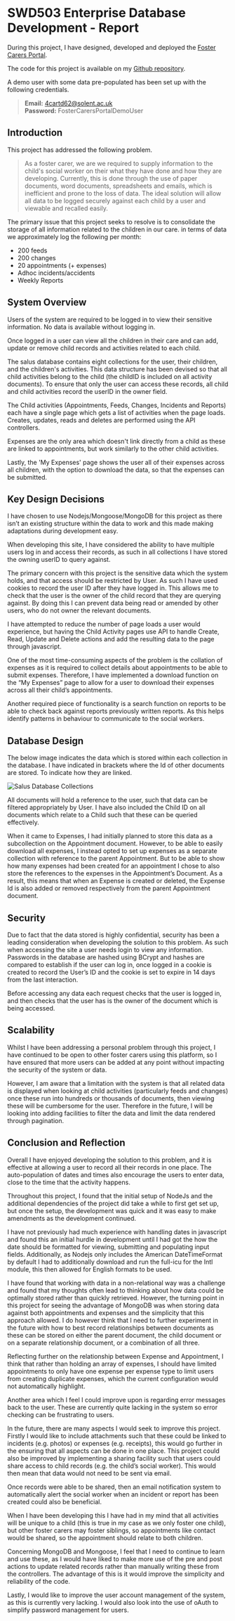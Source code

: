 # SWD503 Enterprise Database Development - Report

During this project, I have designed, developed and deployed the [Foster Carers Portal](https://intense-wildwood-80748.herokuapp.com/).

The code for this project is available on my [Github repository](https://github.com/davidcarter0514/swd503_project/tree/master).

A demo user with some data pre-populated has been set up with the following credentials.<br>
> **Email:** 4cartd62@solent.ac.uk<br>
> **Password:** FosterCarersPortalDemoUser

## Introduction

This project has addressed the following problem.

> As a foster carer, we are we required to supply information to the child's social worker on their what they have done and how they are developing. Currently, this is done through the use of paper documents, word documents, spreadsheets and emails, which is inefficient and prone to the loss of data. The ideal solution will allow all data to be logged securely against each child by a user and viewable and recalled easily.

The primary issue that this project seeks to resolve is to consolidate the storage of all information related to the children in our care. in terms of data we approximately log the following per month:
- 200 feeds
- 200 changes
- 20 appointments (+ expenses)
- Adhoc incidents/accidents
- Weekly Reports 

## System Overview

Users of the system are required to be logged in to view their sensitive information. No data is available without logging in.

Once logged in a user can view all the children in their care and can add, update or remove child records and activities related to each child.

The salus database contains eight collections for the user, their children, and the children's activities. This data structure has been devised so that all child activities belong to the child (the childID is included on all activity documents). To ensure that only the user can access these records, all child and child activities record the userID in the owner field. 

The Child activities (Appointments, Feeds, Changes, Incidents and Reports) each have a single page which gets a list of activities when the page loads. Creates, updates, reads and deletes are performed using the API controllers.

Expenses are the only area which doesn't link directly from a child as these are linked to appointments, but work similarly to the other child activities.

Lastly, the 'My Expenses' page shows the user all of their expenses across all children, with the option to download the data, so that the expenses can be submitted.

## Key Design Decisions
I have chosen to use Nodejs/Mongoose/MongoDB for this project as there isn’t an existing structure within the data to work and this made making adaptations during development easy.

When developing this site, I have considered the ability to have multiple users log in and access their records, as such in all collections I have stored the owning userID to query against.

The primary concern with this project is the sensitive data which the system holds, and that access should be restricted by User. As such I have used cookies to record the user ID after they have logged in. This allows me to check that the user is the owner of the child record that they are querying against. By doing this I can prevent data being read or amended by other users, who do not owner the relevant documents.

I have attempted to reduce the number of page loads a user would experience, but having the Child Activity pages use API to handle Create, Read, Update and Delete actions and add the resulting data to the page through javascript.

One of the most time-consuming aspects of the problem is the collation of expenses as it is required to collect details about appointments to be able to submit expenses. Therefore, I have implemented a download function on the “My Expenses” page to allow for a user to download their expenses across all their child’s appointments.

Another required piece of functionality is a search function on reports to be able to check back against reports previously written reports. As this helps identify patterns in behaviour to communicate to the social workers.

## Database Design
The below image indicates the data which is stored within each collection in the database. I have indicated in brackets where the Id of other documents are stored. To indicate how they are linked.

![Salus Database Collections](/report_images/Models.png)

All documents will hold a reference to the user, such that data can be filtered appropriately by User. I have also included the Child ID on all documents which relate to a Child such that these can be queried effectively.

When it came to Expenses, I had initially planned to store this data as a subcollection on the Appointment document. However, to be able to easily download all expenses, I instead opted to set up expenses as a separate collection with reference to the parent Appointment. But to be able to show how many expenses had been created for an appointment I chose to also store the references to the expenses in the Appointment’s Document. As a result, this means that when an Expense is created or deleted, the Expense Id is also added or removed respectively from the parent Appointment document.

## Security

Due to fact that the data stored is highly confidential, security has been a leading consideration when developing the solution to this problem. As such when accessing the site a user needs login to view any information. Passwords in the database are hashed using BCrypt and hashes are compared to establish if the user can log in, once logged in a cookie is created to record the User’s ID and the cookie is set to expire in 14 days from the last interaction.

Before accessing any data each request checks that the user is logged in, and then checks that the user has is the owner of the document which is being accessed. 

## Scalability

Whilst I have been addressing a personal problem through this project, I have continued to be open to other foster carers using this platform, so I have ensured that more users can be added at any point without impacting the security of the system or data.

However, I am aware that a limitation with the system is that all related data is displayed when looking at child activities (particularly feeds and changes) once these run into hundreds or thousands of documents, then viewing these will be cumbersome for the user. Therefore in the future, I will be looking into adding facilities to filter the data and limit the data rendered through pagination.

## Conclusion and Reflection

Overall I have enjoyed developing the solution to this problem, and it is effective at allowing a user to record all their records in one place. The auto-population of dates and times also encourage the users to enter data, close to the time that the activity happens.

Throughout this project, I found that the initial setup of NodeJs and the additional dependencies of the project did take a while to first get set up, but once the setup, the development was quick and it was easy to make amendments as the development continued.

I have not previously had much experience with handling dates in javascript and found this an initial hurdle in development until I had got the how the date should be formatted for viewing, submitting and populating input fields. Additionally, as Nodejs  only includes the American DateTimeFormat by default I had to additionally download and run the full-icu for the Intl module, this then allowed for English formats to be used.

I have found that working with data in a non-relational way was a challenge and found that my thoughts often lead to thinking about how data could be optimally stored rather than quickly retrieved. However, the turning point in this project for seeing the advantage of MongoDB was when storing data against both appointments and expenses and the simplicity that this approach allowed. I do however think that I need to further experiment in the future with how to best record relationships between documents as these can be stored on either the parent document, the child document or on a separate relationship document, or a combination of all three.

Reflecting further on the relationship between Expense and Appointment, I think that rather than holding an array of expenses, I should have limited appointments to only have one expense per expense type to limit users from creating duplicate expenses, which the current configuration would not automatically highlight.

Another area which I feel I could improve upon is regarding error messages back to the user. These are currently quite lacking in the system so error checking can be frustrating to users.

In the future, there are many aspects I would seek to improve this project. Firstly I would like to include attachments such that these could be linked to incidents (e.g. photos) or expenses (e.g. receipts), this would go further in the ensuring that all aspects can be done in one place. This project could also be improved by implementing a sharing facility such that users could share access to child records (e.g. the child’s social worker). This would then mean that data would not need to be sent via email.

Once records were able to be shared, then an email notification system to automatically alert the social worker when an incident or report has been created could also be beneficial.

When I have been developing this I have had in my mind that all activities will be unique to a child (this is true in my case as we only foster one child), but other foster carers may foster siblings, so appointments like contact would be shared, so the appointment should relate to both children.

Concerning MongoDB and Mongoose, I feel that I need to continue to learn and use these, as I would have liked to make more use of the pre and post actions to update related records rather than manually writing these from the controllers. The advantage of this is it would improve the simplicity and reliability of the code.

Lastly, I would like to improve the user account management of the system, as this is currently very lacking. I would also look into the use of oAuth to simplify password management for users.


